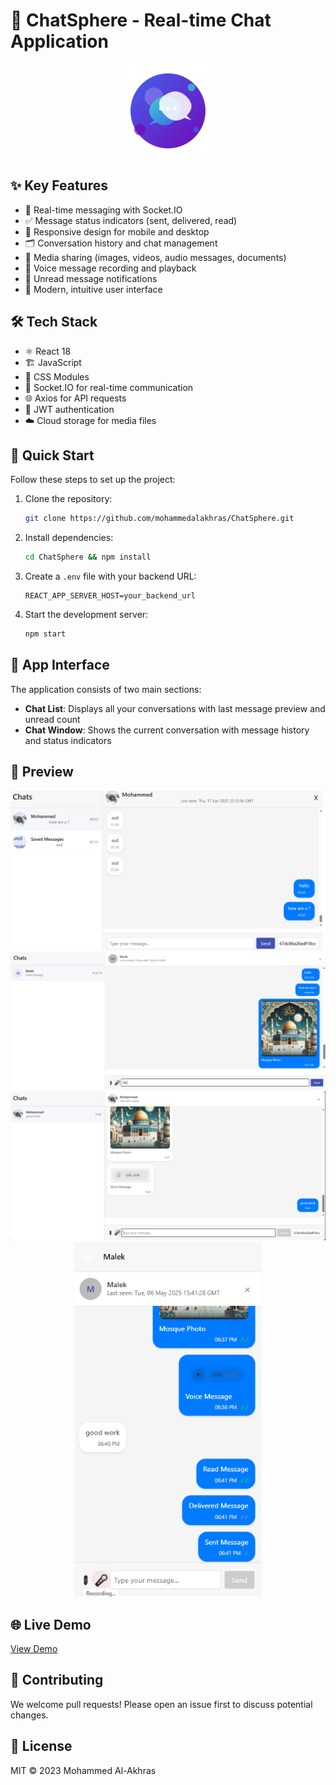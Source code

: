 # 💬 ChatSphere - Real-time Chat Application

<div align="center">
  <img src="public/logo.svg" width="150" alt="ChatSphere Logo">
</div>

## ✨ Key Features
- 🚀 Real-time messaging with Socket.IO
- ✅ Message status indicators (sent, delivered, read)
- 📱 Responsive design for mobile and desktop
- 🗂 Conversation history and chat management
- 📸 Media sharing (images, videos, audio messages, documents)
- 🎤 Voice message recording and playback
- 🔔 Unread message notifications
- 🎨 Modern, intuitive user interface

## 🛠 Tech Stack
- ⚛️ React 18
- 🏗️ JavaScript
- 🎨 CSS Modules
- 🔌 Socket.IO for real-time communication
- 🌐 Axios for API requests
- 🔐 JWT authentication
- ☁️ Cloud storage for media files

## 🚀 Quick Start
Follow these steps to set up the project:

1. Clone the repository:
    ```bash
    git clone https://github.com/mohammedalakhras/ChatSphere.git
    ```

2. Install dependencies:
    ```bash
    cd ChatSphere && npm install
    ```

3. Create a `.env` file with your backend URL:
    ```
    REACT_APP_SERVER_HOST=your_backend_url
    ```

4. Start the development server:
    ```bash
    npm start
    ```

## 📱 App Interface

The application consists of two main sections:
- **Chat List**: Displays all your conversations with last message preview and unread count
- **Chat Window**: Shows the current conversation with message history and status indicators

## 📸 Preview
<div align="center">
  <img src="public/preview.PNG" width="600" alt="ChatSphere Preview">
</div>
<div align="center">
  <img src="public/preview2.PNG" width="600" alt="ChatSphere Preview">
</div>
<div align="center">
  <img src="public/preview3.PNG" width="600" alt="ChatSphere Preview">
</div>
<div align="center">
  <img src="public/preview4.PNG" width="300" alt="ChatSphere Preview">
</div>


## 🌐 Live Demo
[View Demo](https://chat-sphere-five.vercel.app/)

## 🤝 Contributing
We welcome pull requests! Please open an issue first to discuss potential changes.

## 📜 License
MIT © 2023 Mohammed Al-Akhras
